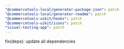```yaml
---
"@commercetools-local/generator-package-json": patch
"@commercetools-local/generator-readme": patch
"@commercetools-uikit/hooks": patch
"@commercetools-uikit/icons": patch
"visual-testing-app": patch
---
```


fix(deps): update all dependencies
